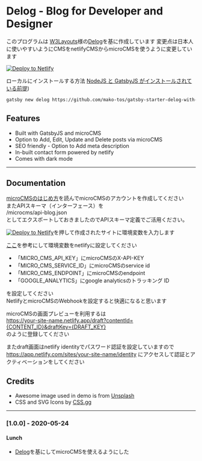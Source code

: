 # Delog - Blog for Developer and Designer
このプログラムは [W3Layouts](https://w3layouts.com)様の[Delog](https://delog-w3layouts.netlify.com/)を基に作成しています
変更点は日本人に使いやすいようにCMSをnetlifyCMSからmicroCMSを使うように変更しています

[![Deploy to Netlify](https://www.netlify.com/img/deploy/button.svg)](https://app.netlify.com/start/deploy?repository=https://github.com/mako-tos/gatsby-starter-delog-with-microcms)

ローカルにインストールする方法 [NodeJS と GatsbyJS がインストールされている前提](https://www.gatsbyjs.org/tutorial/part-zero/))
```bash
gatsby new delog https://github.com/mako-tos/gatsby-starter-delog-with-microcms
```

## Features
- Built with GatsbyJS and microCMS
- Option to Add, Edit, Update and Delete posts via microCMS
- SEO friendly - Option to Add meta description
- In-built contact form powered by netlify
- Comes with dark mode

---

## Documentation
[microCMSのはじめ方](https://microcms.io/blog/getting-started/)を読んでmicroCMSのアカウントを作成してください  
またAPIスキーマ（インターフェース）を  
/microcms/api-blog.json  
としてエクスポートしておきましたのでAPIスキーマ定義でご活用ください。  

[![Deploy to Netlify](https://www.netlify.com/img/deploy/button.svg)](https://app.netlify.com/start/deploy?repository=https://github.com/mako-tos/gatsby-starter-delog-with-microcms)を押して作成されたサイトに環境変数を入力します

[ここ](https://mottox2.com/posts/280)を参考にして環境変数をnetlifyに設定してください
- 「MICRO_CMS_API_KEY」にmicroCMSのX-API-KEY
- 「MICRO_CMS_SERVICE_ID」にmicroCMSのservice id
- 「MICRO_CMS_ENDPOINT」にmicroCMSのendpoint
- 「GOOGLE_ANALYTICS」にgoogle analyticsのトラッキング ID

を設定してください  
NetlifyとmicroCMSのWebhookを設定すると快適になると思います  


microCMSの画面プレビューを利用するは  
https://your-site-name.netlify.app/draft?contentId={CONTENT_ID}&draftKey={DRAFT_KEY}  
のように登録してください  

またdraft画面はnetlify identityでパスワード認証を設定していますので https://app.netlify.com/sites/your-site-name/identity にアクセスして認証とアクティベーションをしてください

## Credits
- Awesome image used in demo is from [Unsplash](https://unsplash.com)
- CSS and SVG Icons by [CSS.gg](https://css.gg)

---

### [1.0.0] - 2020-05-24
#### Lunch
- [Delog](https://delog-w3layouts.netlify.com/)を基にしてmicroCMSを使えるようにした
